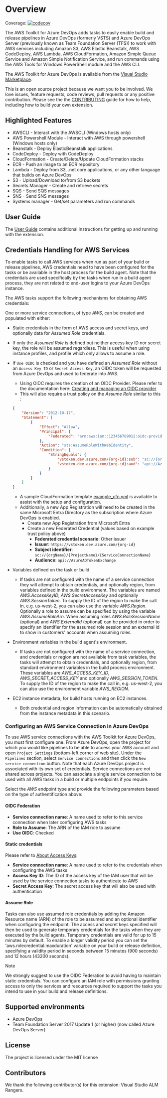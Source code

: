 # Overview

Coverage: [![codecov](https://codecov.io/gh/aws/aws-vsts-tools/branch/master/graph/badge.svg)](https://codecov.io/gh/aws/aws-vsts-tools)

The AWS Toolkit for Azure DevOps adds tasks to easily enable build and release pipelines in Azure DevOps (formerly VSTS) and Azure DevOps Server (previously known as Team Foundation Server (TFS)) to work with AWS services including Amazon S3, AWS Elastic Beanstalk, AWS CodeDeploy, AWS Lambda, AWS CloudFormation, Amazon Simple Queue Service and Amazon Simple Notification Service, and run commands using the AWS Tools for Windows PowerShell module and the AWS CLI.

The AWS Toolkit for Azure DevOps is available from the [Visual Studio Marketplace](https://marketplace.visualstudio.com/items?itemName=AmazonWebServices.aws-vsts-tools).

This is an open source project because we want you to be involved. We love issues, feature requests, code reviews, pull
requests or any positive contribution. Please see the the [CONTRIBUTING](CONTRIBUTING.md) guide for how to help, including how to build your own extension.

## Highlighted Features

-   AWSCLI - Interact with the AWSCLI (Windows hosts only)
-   AWS Powershell Module - Interact with AWS through powershell (Windows hosts only)
-   Beanstalk - Deploy ElasticBeanstalk applications
-   CodeDeploy - Deploy with CodeDeploy
-   CloudFormation - Create/Delete/Update CloudFormation stacks
-   ECR - Push an image to an ECR repository
-   Lambda - Deploy from S3, .net core applications, or any other language that builds on Azure DevOps
-   S3 - Upload/Download to/from S3 buckets
-   Secrets Manager - Create and retrieve secrets
-   SQS - Send SQS messages
-   SNS - Send SNS messages
-   Systems manager - Get/set parameters and run commands

## User Guide

The [User Guide](https://docs.aws.amazon.com/vsts/latest/userguide/welcome.html) contains additional instructions for getting up and running with the extension.

## Credentials Handling for AWS Services

To enable tasks to call AWS services when run as part of your build or release pipelines, AWS credentials need to have been configured for the tasks or be available in the host process for the build agent. Note that the credentials are used specifically by the tasks when run in a build agent process, they are not related to end-user logins to your Azure DevOps instance.

The AWS tasks support the following mechanisms for obtaining AWS credentials:

One or more service connections, of type _AWS_, can be created and populated with either:

-   Static credentials in the form of AWS access and secret keys, and optionally data for _Assumed Role_ credentials.
-   If only the _Assumed Role_ is defined but neither access key ID nor secret key, the role will be assumed regardless. This is useful when using instance profiles, and profile which only allows to assume a role.
-   If  `Use OIDC` is checked and you have defined an _Assumed Role_ without an `Access Key ID` or `Secret Access Key`, an OIDC token will be requested from Azure DevOps and used to federate into AWS.

    - Using OIDC requires the creation of an OIDC Provider. Please refer to the documentation here: [Creating and managing an OIDC provider](https://docs.aws.amazon.com/IAM/latest/UserGuide/id_roles_providers_create_oidc.html#manage-oidc-provider-console)
    - This will also require a trust policy on the _Assume Role_ similar to this :

    ```json
    {
        "Version": "2012-10-17",
        "Statement": [
            {
                "Effect": "Allow",
                "Principal": {
                    "Federated": "arn:aws:iam::123456789012:oidc-provider/vstoken.dev.azure.com/{org-id}"
                },
                "Action": "sts:AssumeRoleWithWebIdentity",
                "Condition": {
                    "StringEquals": {
                        "vstoken.dev.azure.com/{org-id}:sub": "sc://{orgName}/{ProjectName}/{ServiceConnectionName}",
                        "vstoken.dev.azure.com/{org-id}:aud": "api://AzureADTokenExchange"
                    }
                }
            }
        ]
    }
    ```

    - A sample CloudFormation template [example_cfn.yml](./example_cfn.yaml) is available to assist with the setup and configuration.
    - Additionally, a new App Registration will need to be created in the same Microsoft Entra Directory as the subscription where Azure DevOps is enabled.
      - Create new App Registration from Microsoft Entra
      - Create a new Federated Credential (values based on example trust policy above)
        - **Federated credential scenario**: Other issuer
        - **Issuer**: `https://vstoken.dev.azure.com/{org-id}`
        - **Subject identifier**: `sc://{orgName}/{ProjectName}/{ServiceConnectionName}`
        - **Audience**: `api://AzureADTokenExchange`
-   Variables defined on the task or build.
    -   If tasks are not configured with the name of a service connection they will attempt to obtain credentials, and optionally region, from variables defined in the build environment. The
        variables are named _AWS.AccessKeyID_, _AWS.SecretAccessKey_ and optionally _AWS.SessionToken_. To supply the ID of the region to make the call in, e.g. us-west-2, you can also use the variable _AWS.Region_. Optionally a role to assume can be specified by using the variable _AWS.AssumeRoleArn_. When assuming roles _AWS.RoleSessionName_ (optional) and _AWS.ExternalId_ (optional) can be provided in order to specify an identifier for the assumed role session and an external id to show in customers' accounts when assuming roles.
-   Environment variables in the build agent's environment.
    -   If tasks are not configured with the name of a service connection, and credentials or region are not available from task variables, the tasks will attempt to obtain credentials, and optionally region, from standard environment variables in the build process environment. These variables are _AWS_ACCESS_KEY_ID_, _AWS_SECRET_ACCESS_KEY_ and optionally _AWS_SESSION_TOKEN_. To supply the ID of the region to make the call in, e.g. us-west-2, you can also use the environment variable _AWS_REGION_.
-   EC2 instance metadata, for build hosts running on EC2 instances.
    -   Both credential and region information can be automatically obtained from the instance metadata in this scenario.

### Configuring an AWS Service Connection in Azure DevOps

To use AWS service connections with the AWS Toolkit for Azure DevOps, you must first configure one. From Azure DevOps, open the project for which you would like pipelines to be able to access your AWS account and open `Project Settings` (bottom-left corner of web site). Under the `Pipelines` section, select `Service connections` and then click the `New service connection` button. Note that each Azure DevOps project is associated with its own set of credentials. Service connections are not shared across projects. You can associate a single service connection to be used with all AWS tasks in a build or multiple endpoints if you require.

Select the _AWS_ endpoint type and provide the following parameters based on the type of authentification above:

#### OIDC Federation

-   **Service connection name**: A name used to refer to this service connection when later configuring AWS tasks
-   **Role to Assume**: The ARN of the IAM role to assume
-   **Use OIDC**: Checked

#### Static credentials

Please refer to [About Access Keys](https://aws.amazon.com/developers/access-keys/):

-   **Service connection name**: A name used to refer to the credentials when configuring the AWS tasks
-   **Access Key ID**: The ID of the access key of the IAM user that will be used by the service connection tasks to authenticate to AWS
-   **Secret Access Key**: The secret access key that will also be used with authentication

#### Assume Role

Tasks can also use assumed role credentials by adding the Amazon Resource name (ARN) of the role to be assumed and an optional identifier when configuring the endpoint. The access and secret keys specified will then be used to generate temporary credentials for the tasks when they are executed by the build agents. Temporary credentials are valid for up to 15 minutes by default. To enable a longer validity period you can set the 'aws.rolecredential.maxduration' variable on your build or release definition, specifying a validity period in seconds between 15 minutes (900 seconds) and 12 hours (43200 seconds).

> [!NOTE]
> We strongly suggest to use the OIDC Federation to avoid having to maintain static credentials. You can configure an IAM role with permissions granting access to only the services and resources required to support the tasks you intend to use in your build and release definitions.

## Supported environments

-   Azure DevOps
-   Team Foundation Server 2017 Update 1 (or higher) (now called Azure DevOps Server)

## License

The project is licensed under the MIT license

## Contributors

We thank the following contributor(s) for this extension: Visual Studio ALM Rangers.
